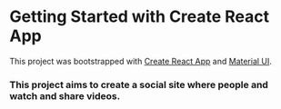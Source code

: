 # Getting Started with Create React App

This project was bootstrapped with [Create React App](https://github.com/facebook/create-react-app) and [Material UI](https://mui.com).

### This project aims to create a social site where people and watch and share videos.
